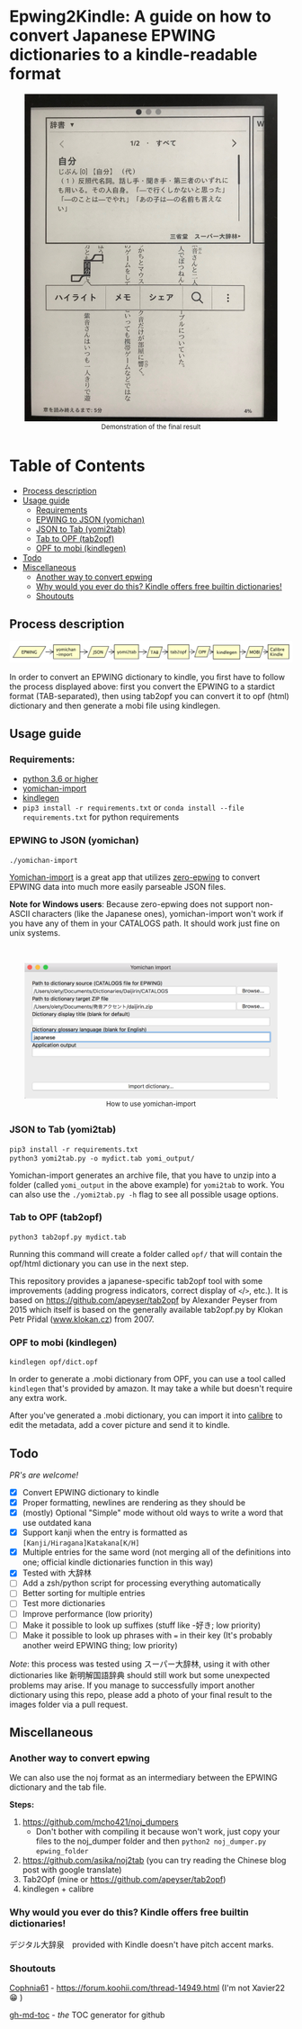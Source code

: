 # Epwing2Kindle: A guide on how to convert Japanese EPWING dictionaries to a kindle-readable format

<p align="center">
<img src="images/demo.jpeg" alt="Result demonstration" width="450" /><br/>
<sup>Demonstration of the final result</sup>
</p>

# Table of Contents

* [Process description](#process-description)
* [Usage guide](#usage-guide)
	* [Requirements](#requirements)
	* [EPWING to JSON (yomichan)](#epwing-to-json-yomichan)
	* [JSON to Tab (yomi2tab)](#json-to-tab-yomi2tab)
	* [Tab to OPF (tab2opf)](#tab-to-opf-tab2opf)
	* [OPF to mobi (kindlegen)](#opf-to-mobi-kindlegen)
* [Todo](#todo)
* [Miscellaneous](#miscellaneous)
	* [Another way to convert epwing](#another-way-to-convert-epwing)
	* [Why would you ever do this? Kindle offers free builtin dictionaries!](#why-would-you-ever-do-this-kindle-offers-free-builtin-dictionaries)
	* [Shoutouts](#shoutouts)


## Process description

![Process flowchart](images/flowchart.svg)

In order to convert an EPWING dictionary to kindle, you first have to follow the process displayed above: first you convert the EPWING to a stardict format (TAB-separated), then using tab2opf you can convert it to opf (html) dictionary and then generate a mobi file using kindlegen.

## Usage guide

### Requirements: 

- [python 3.6 or higher](https://www.python.org/)
- [yomichan-import](https://foosoft.net/projects/yomichan-import/)
- [kindlegen](https://www.amazon.com/gp/feature.html?docId=1000765211)
- `pip3 install -r requirements.txt` or `conda install --file requirements.txt` for python requirements

### EPWING to JSON (yomichan)

```
./yomichan-import
```
[Yomichan-import](https://github.com/FooSoft/yomichan-import/) is a great app that utilizes [zero-epwing](https://github.com/FooSoft/zero-epwing) to convert EPWING data into much more easily parseable JSON files.

**Note for Windows users**: Because zero-epwing does not support non-ASCII characters (like the Japanese ones), yomichan-import won't work if you have any of them in your CATALOGS path. It should work just fine on unix systems.

<br>
<p align="center">
<img src="images/yomichan-import.png" alt="Result demonstration" width="450" /></br>
<sup>How to use yomichan-import</sup>
</p>

### JSON to Tab (yomi2tab)

```
pip3 install -r requirements.txt
python3 yomi2tab.py -o mydict.tab yomi_output/
```

Yomichan-import generates an archive file, that you have to unzip into a folder (called `yomi_output` in the above example) for `yomi2tab` to work. You can also use the `./yomi2tab.py -h` flag to see all possible usage options.

### Tab to OPF (tab2opf)

```
python3 tab2opf.py mydict.tab
```

Running this command will create a folder called `opf/` that will contain the opf/html dictionary you can use in the next step.

This repository provides a japanese-specific tab2opf tool with some improvements (adding progress indicators, correct display of `<`/`>`, etc.). It is based on https://github.com/apeyser/tab2opf by Alexander Peyser from 2015 which itself is based on the generally available tab2opf.py by Klokan Petr Přidal (www.klokan.cz) from 2007.

### OPF to mobi (kindlegen)

```
kindlegen opf/dict.opf
```

In order to generate a .mobi dictionary from OPF, you can use a tool called `kindlegen` that's provided by amazon. It may take a while but doesn't require any extra work.

After you've generated a .mobi dictionary, you can import it into [calibre](https://calibre-ebook.com) to edit the metadata, add a cover picture and send it to kindle.

## Todo

*PR's are welcome!*

- [x] Convert EPWING dictionary to kindle
- [x] Proper formatting, newlines are rendering as they should be
- [x] \(mostly) Optional "Simple" mode without old ways to write a word that use outdated kana 
- [x] Support kanji when the entry is formatted as `[Kanji/Hiragana]Katakana[K/H]`
- [x] Multiple entries for the same word (not merging all of the definitions into one; official kindle dictionaries function in this way)
- [x] Tested with 大辞林
- [ ] Add a zsh/python script for processing everything automatically
- [ ] Better sorting for multiple entries
- [ ] Test more dictionaries 
- [ ] Improve performance (low priority)
- [ ] Make it possible to look up suffixes (stuff like -好き; low priority)
- [ ] Make it possible to look up phrases with `=` in their key (It's probably another weird EPWING thing; low priority)

*Note*: this process was tested using スーパー大辞林, using it with other dictionaries like 新明解国語辞典 should still work but some unexpected problems may arise. If you manage to successfully import another dictionary using this repo, please add a photo of your final result to the images folder via a pull request.

## Miscellaneous

### Another way to convert epwing

We can also use the noj format as an intermediary between the EPWING dictionary and the tab file. 

**Steps:**

1. https://github.com/mcho421/noj_dumpers
	*  Don't bother with compiling it because won't work, just copy your files to the noj_dumper folder and then `python2 noj_dumper.py epwing_folder`
2. https://github.com/asika/noj2tab (you can try reading the Chinese blog post with google translate)
3. Tab2Opf (mine or https://github.com/apeyser/tab2opf)
4. kindlegen + calibre

### Why would you ever do this? Kindle offers free builtin dictionaries!

デジタル大辞泉　provided with Kindle doesn't have pitch accent marks.

### Shoutouts

[Cophnia61](https://forum.koohii.com/user-4654.html) - https://forum.koohii.com/thread-14949.html (I'm not Xavier22 😁 )

[gh-md-toc](https://github.com/ekalinin/github-markdown-toc) - *the* TOC generator for github
